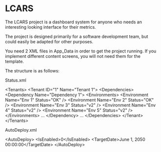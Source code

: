 # LCARS

The LCARS project is a dashboard system for anyone who needs an interesting looking interface for their metrics.

The project is designed primarily for a software development team, but could easily be adapted for other purposes.

You need 2 XML files in App_Data in order to get the project running. If you implement different content screens, you will not need them for the template.

The structure is as follows:

Status.xml

&lt;Tenants&gt;
  &lt;Tenant ID="1" Name="Tenant 1"&gt;
    &lt;Dependencies&gt;
      &lt;Dependency Name="Dependency 1"&gt;
        &lt;Environments&gt;
          &lt;Environment Name="Env 1" Status="OK" /&gt;
          &lt;Environment Name="Env 2" Status="OK" /&gt;
          &lt;Environment Name="Env 3" Status="v2" /&gt;
          &lt;Environment Name="Env 4" Status="v2" /&gt;
          &lt;Environment Name="Env 5" Status="v2" /&gt;
        &lt;/Environments&gt;
	...
      &lt;/Dependency&gt;
      ...
    &lt;/Dependencies&gt;
  &lt;/Tenant&gt;
&lt;/Tenants&gt;


AutoDeploy.xml

&lt;AutoDeploy&gt;
  &lt;IsEnabled&gt;0&lt;/IsEnabled&gt;
  &lt;TargetDate&gt;June 1, 2050 00:00:00&lt;/TargetDate&gt;
&lt;/AutoDeploy&gt;